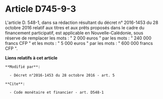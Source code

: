 # Article D745-9-3

L'article D. 548-1, dans sa rédaction résultant du décret n° 2016-1453 du 28 octobre 2016 relatif aux titres et aux prêts
proposés dans le cadre du financement participatif,  est applicable en Nouvelle-Calédonie, sous réserve de remplacer les
mots : " 2 000 euros " par les mots : " 240 000 francs CFP " et les mots : " 5 000 euros " par les mots : " 600 000 francs
CFP ".

**Liens relatifs à cet article**

	**Modifié par**:

	  - Décret n°2016-1453 du 28 octobre 2016 - art. 5

	**Cite**:

	  - Code monétaire et financier - art. D548-1
